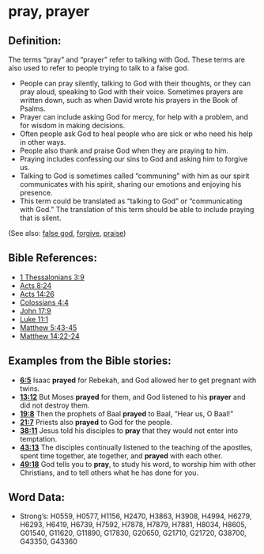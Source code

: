 # pray, prayer

## Definition:

The terms “pray” and “prayer” refer to talking with God. These terms are also used to refer to people trying to talk to a false god.

* People can pray silently, talking to God with their thoughts, or they can pray aloud, speaking to God with their voice. Sometimes prayers are written down, such as when David wrote his prayers in the Book of Psalms.
* Prayer can include asking God for mercy, for help with a problem, and for wisdom in making decisions.
* Often people ask God to heal people who are sick or who need his help in other ways.
* People also thank and praise God when they are praying to him.
* Praying includes confessing our sins to God and asking him to forgive us.
* Talking to God is sometimes called “communing” with him as our spirit communicates with his spirit, sharing our emotions and enjoying his presence.
* This term could be translated as “talking to God” or “communicating with God.” The translation of this term should be able to include praying that is silent.

(See also: [false god](../kt/falsegod.md), [forgive](../kt/forgive.md), [praise](../other/praise.md))

## Bible References:

* [1 Thessalonians 3:9](rc://en/tn/help/1th/03/09)
* [Acts 8:24](rc://en/tn/help/act/08/24)
* [Acts 14:26](rc://en/tn/help/act/14/26)
* [Colossians 4:4](rc://en/tn/help/col/04/04)
* [John 17:9](rc://en/tn/help/jhn/17/09)
* [Luke 11:1](rc://en/tn/help/luk/11/1)
* [Matthew 5:43-45](rc://en/tn/help/mat/05/43)
* [Matthew 14:22-24](rc://en/tn/help/mat/14/22)

## Examples from the Bible stories:

* __[6:5](rc://en/tn/help/obs/06/05)__ Isaac __prayed__ for Rebekah, and God allowed her to get pregnant with twins.
* __[13:12](rc://en/tn/help/obs/13/12)__ But Moses __prayed__ for them, and God listened to his __prayer__ and did not destroy them.
* __[19:8](rc://en/tn/help/obs/19/08)__ Then the prophets of Baal __prayed__ to Baal, “Hear us, O Baal!”
* __[21:7](rc://en/tn/help/obs/21/07)__ Priests also __prayed__ to God for the people.
* __[38:11](rc://en/tn/help/obs/38/11)__ Jesus told his disciples to __pray__ that they would not enter into temptation.
* __[43:13](rc://en/tn/help/obs/43/13)__ The disciples continually listened to the teaching of the apostles, spent time together, ate together, and __prayed__ with each other.
* __[49:18](rc://en/tn/help/obs/49/18)__ God tells you to __pray__, to study his word, to worship him with other Christians, and to tell others what he has done for you.

## Word Data:

* Strong’s: H0559, H0577, H1156, H2470, H3863, H3908, H4994, H6279, H6293, H6419, H6739, H7592, H7878, H7879, H7881, H8034, H8605, G01540, G11620, G11890, G17830, G20650, G21710, G21720, G38700, G43350, G43360
